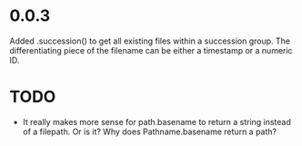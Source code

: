 0.0.3
=====

Added .succession() to get all existing files within a succession group.  The differentiating piece of the filename can be either a timestamp or a numeric ID.











TODO
====

* It really makes more sense for path.basename to return a string instead of a filepath.  Or is it?  Why does Pathname.basename return a path?